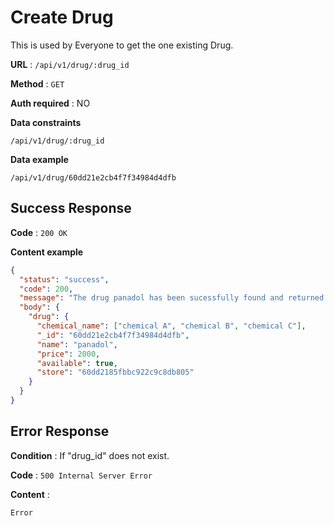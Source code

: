 # Create Drug

This is used by Everyone to get the one existing Drug.

**URL** : `/api/v1/drug/:drug_id`

**Method** : `GET`

**Auth required** : NO

**Data constraints**

```
/api/v1/drug/:drug_id
```

**Data example**

```
/api/v1/drug/60dd21e2cb4f7f34984d4dfb
```

## Success Response

**Code** : `200 OK`

**Content example**

```json
{
  "status": "success",
  "code": 200,
  "message": "The drug panadol has been sucessfully found and returned.",
  "body": {
    "drug": {
      "chemical_name": ["chemical A", "chemical B", "chemical C"],
      "_id": "60dd21e2cb4f7f34984d4dfb",
      "name": "panadol",
      "price": 2000,
      "available": true,
      "store": "60dd2185fbbc922c9c8db805"
    }
  }
}
```

## Error Response

**Condition** : If "drug_id" does not exist.

**Code** : `500 Internal Server Error`

**Content** :

```
Error
```
